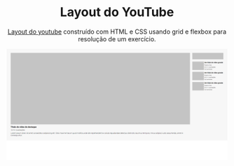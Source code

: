 <h1 align="center">
  Layout do YouTube
</h1>
<p align="center">
  <a href="https://jonathanbenedito.github.io/layout-youtube" target="_blank">Layout do youtube</a> construído com HTML e CSS usando grid e flexbox para resolução de um exercício.
</p>

![demo](images/desktop-preview.png)
